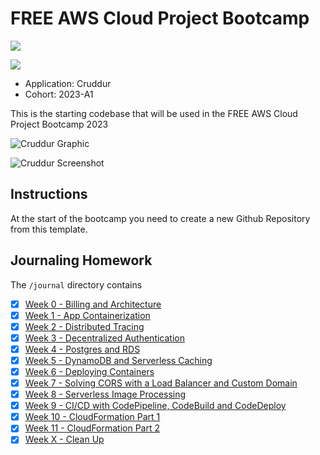 # FREE AWS Cloud Project Bootcamp
![](https://codebuild.us-east-1.amazonaws.com/badges?uuid=eyJlbmNyeXB0ZWREYXRhIjoiUUhUaDNNSUR4QTFVT2p1MERkUHFja0haUndUNDFoZEFwTDRQVUxBK3MrdzhUNlhBb3FNT3JJUGRmQndJakVYeEUxVmpuL1gxQUpyUm56ZjI4dEthemRZPSIsIml2UGFyYW1ldGVyU3BlYyI6IldBU2VoL1dXYjJRNG44b2QiLCJtYXRlcmlhbFNldFNlcmlhbCI6MX0%3D&branch=main)


![](https://codebuild.us-east-1.amazonaws.com/badges?uuid=eyJlbmNyeXB0ZWREYXRhIjoiUUhUaDNNSUR4QTFVT2p1MERkUHFja0haUndUNDFoZEFwTDRQVUxBK3MrdzhUNlhBb3FNT3JJUGRmQndJakVYeEUxVmpuL1gxQUpyUm56ZjI4dEthemRZPSIsIml2UGFyYW1ldGVyU3BlYyI6IldBU2VoL1dXYjJRNG44b2QiLCJtYXRlcmlhbFNldFNlcmlhbCI6MX0%3D&branch=main)

- Application: Cruddur
- Cohort: 2023-A1

This is the starting codebase that will be used in the FREE AWS Cloud Project Bootcamp 2023

![Cruddur Graphic](_docs/assets/cruddur-banner.jpg)

![Cruddur Screenshot](_docs/assets/cruddur-screenshot.png)

## Instructions

At the start of the bootcamp you need to create a new Github Repository from this template.

## Journaling Homework

The `/journal` directory contains

- [x] [Week 0 - Billing and Architecture](journal/week0.md)
- [x] [Week 1 - App Containerization](journal/week1.md)
- [x] [Week 2 - Distributed Tracing](journal/week2.md)
- [x] [Week 3 - Decentralized Authentication](journal/week3.md)
- [x] [Week 4 - Postgres and RDS](journal/week4.md)
- [x] [Week 5 - DynamoDB and Serverless Caching](journal/week5.md)
- [x] [Week 6 - Deploying Containers](journal/week6.md)
- [x] [Week 7 - Solving CORS with a Load Balancer and Custom Domain](journal/week7.md)
- [x] [Week 8 - Serverless Image Processing](journal/week8.md)
- [x] [Week 9 - CI/CD with CodePipeline, CodeBuild and CodeDeploy](journal/week9.md)
- [x] [Week 10 - CloudFormation Part 1](journal/week10.md)
- [x] [Week 11 - CloudFormation Part 2](journal/week11.md)
- [x] [Week X - Clean Up](journal/weekx.md)
